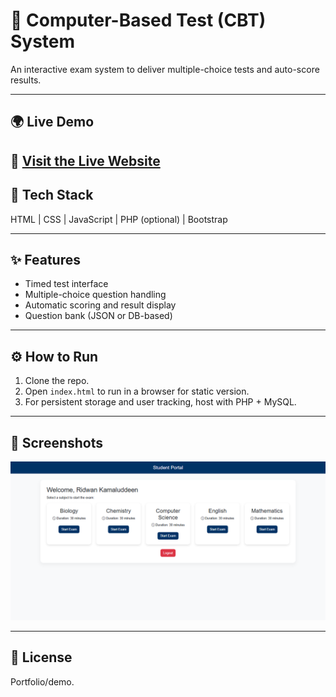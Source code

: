 # 🧮 Computer-Based Test (CBT) System

An interactive exam system to deliver multiple-choice tests and auto-score results.

---
## 🌍 Live Demo
🔗 [Visit the Live Website](https://Stainless-aka/github.io/Computer-Based-Test-CBT-System)
---
## 🧠 Tech Stack
HTML | CSS | JavaScript | PHP (optional) | Bootstrap

---

## ✨ Features
- Timed test interface
- Multiple-choice question handling
- Automatic scoring and result display
- Question bank (JSON or DB-based)

---

## ⚙️ How to Run
1. Clone the repo.
2. Open `index.html` to run in a browser for static version.
3. For persistent storage and user tracking, host with PHP + MySQL.

---

## 📸 Screenshots
![CBT Interface](Interface.png)

---

## 📄 License
Portfolio/demo.

